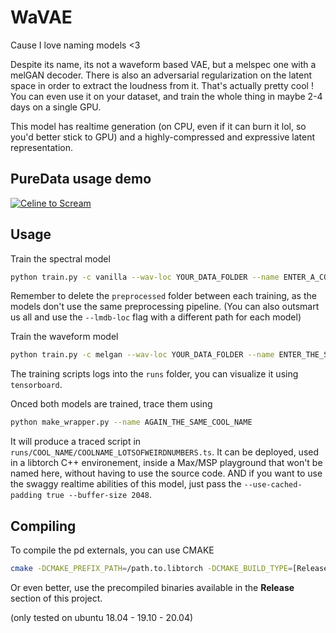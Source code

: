 # WaVAE

Cause I love naming models <3

Despite its name, its not a waveform based VAE, but a melspec one with a melGAN decoder. There is also an adversarial regularization on the latent space in order to extract the loudness from it. That's actually pretty cool ! You can even use it on your dataset, and train the whole thing in maybe 2-4 days on a single GPU.

This model has realtime generation (on CPU, even if it can burn it lol, so you'd better stick to GPU) and a highly-compressed and expressive latent representation.

## PureData usage demo

[![Celine to Scream](https://img.youtube.com/vi/Q3Ejm_ll6KU/0.jpg)](https://www.youtube.com/watch?v=Q3Ejm_ll6KU)


## Usage

Train the spectral model
```bash
python train.py -c vanilla --wav-loc YOUR_DATA_FOLDER --name ENTER_A_COOL_NAME
```

Remember to delete the `preprocessed` folder between each training, as the models don't use the same preprocessing pipeline. (You can also outsmart us all and use the `--lmdb-loc` flag with a different path for each model)

Train the waveform model
```bash
python train.py -c melgan --wav-loc YOUR_DATA_FOLDER --name ENTER_THE_SAME_COOL_NAME
```

The training scripts logs into the `runs` folder, you can visualize it using `tensorboard`.


Onced both models are trained, trace them using
```bash
python make_wrapper.py --name AGAIN_THE_SAME_COOL_NAME
```

It will produce a traced script in `runs/COOL_NAME/COOLNAME_LOTSOFWEIRDNUMBERS.ts`. It can be deployed, used in a libtorch C++ environement, inside a Max/MSP playground that won't be named here, without having to use the source code. AND if you want to use the swaggy realtime abilities of this model, just pass the `--use-cached-padding true --buffer-size 2048`.

## Compiling


To compile the pd externals, you can use CMAKE
```bash
cmake -DCMAKE_PREFIX_PATH=/path.to.libtorch -DCMAKE_BUILD_TYPE=[Release / Debug] -G [Ninja / Xcode / Makefile]  ../
```

Or even better, use the precompiled binaries available in the **Release** section of this project.

(only tested on ubuntu 18.04 - 19.10 - 20.04)
